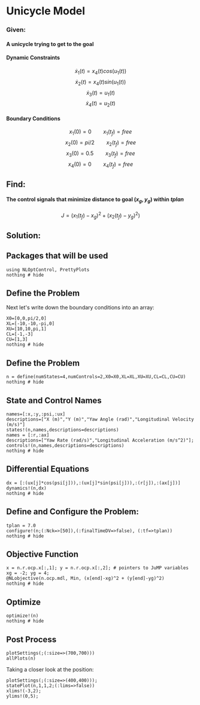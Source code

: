 # Unicycle Model

### Given:
#### A unicycle trying to get to the goal
#### Dynamic Constraints
$$\dot{x}_1(t)=x_4(t)cos(u_1(t))$$
$$\dot{x}_2(t)=x_4(t)sin(u_1(t))$$
$$\dot{x}_3(t)=u_1(t)$$
$$\dot{x}_4(t)=u_2(t)$$

#### Boundary Conditions
$${x}_1(0)=0 \qquad {x}_1(t_f)=free$$
$${x}_2(0)=pi/2\qquad {x}_2(t_f)=free$$
$${x}_3(0)=0.5\qquad {x}_3(t_f)=free$$
$${x}_4(0)=0\qquad {x}_4(t_f)=free$$

## Find:
#### The control signals that minimize distance to goal $(x_g,y_g)$ within $tplan$
$$J=({x}_1(t_f)-x_g)^2 + ({x}_2(t_f)-y_g)^2)$$

## Solution:
## Packages that will be used
```@example Unicycle
using NLOptControl, PrettyPlots
nothing # hide
```

## Define the Problem
Next let's write down the boundary conditions into an array:
```@example Unicycle
X0=[0,0,pi/2,0]
XL=[-10,-10,-pi,0]
XU=[10,10,pi,1]
CL=[-1,-3]
CU=[1,3]
nothing # hide
```

## Define the Problem
```@example Unicycle
n = define(numStates=4,numControls=2,X0=X0,XL=XL,XU=XU,CL=CL,CU=CU)
nothing # hide
```

## State and Control Names
```@example Unicycle
names=[:x,:y,:psi,:ux]
descriptions=["X (m)","Y (m)","Yaw Angle (rad)","Longitudinal Velocity (m/s)"]
states!(n,names,descriptions=descriptions)
names = [:r,:ax]
descriptions=["Yaw Rate (rad/s)","Longitudinal Acceleration (m/s^2)"];
controls!(n,names,descriptions=descriptions)
nothing # hide
```

## Differential Equations
```@example Unicycle
dx = [:(ux[j]*cos(psi[j])),:(ux[j]*sin(psi[j])),:(r[j]),:(ax[j])]
dynamics!(n,dx)
nothing # hide
```

## Define and Configure the Problem:
```@example Unicycle
tplan = 7.0
configure!(n;(:Nck=>[50]),(:finalTimeDV=>false), (:tf=>tplan))
nothing # hide
```

## Objective Function
```@example Unicycle
x = n.r.ocp.x[:,1]; y = n.r.ocp.x[:,2]; # pointers to JuMP variables
xg = -2; yg = 4;
@NLobjective(n.ocp.mdl, Min, (x[end]-xg)^2 + (y[end]-yg)^2)
nothing # hide
```

## Optimize
```@example Unicycle
optimize!(n)
nothing # hide
```

## Post Process
```@example Unicycle
plotSettings(;(:size=>(700,700)))
allPlots(n)
```

Taking a closer look at the position:
```@example Unicycle
plotSettings(;(:size=>(400,400)));
statePlot(n,1,1,2;(:lims=>false))
xlims!(-3,2);
ylims!(0,5);
```
